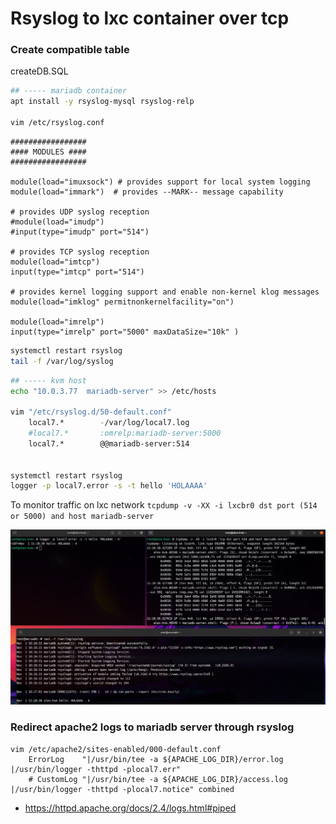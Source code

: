 # Rsyslog to lxc container over tcp

### Create compatible table
createDB.SQL

```sh
## ----- mariadb container
apt install -y rsyslog-mysql rsyslog-relp

vim /etc/rsyslog.conf
```
    #################
    #### MODULES ####
    #################

    module(load="imuxsock") # provides support for local system logging
    module(load="immark")  # provides --MARK-- message capability

    # provides UDP syslog reception
    #module(load="imudp")
    #input(type="imudp" port="514")

    # provides TCP syslog reception
    module(load="imtcp")
    input(type="imtcp" port="514")

    # provides kernel logging support and enable non-kernel klog messages
    module(load="imklog" permitnonkernelfacility="on")

    module(load="imrelp")
    input(type="imrelp" port="5000" maxDataSize="10k" )

```sh
systemctl restart rsyslog
tail -f /var/log/syslog 
```

```sh
## ----- kvm host
echo "10.0.3.77  mariadb-server" >> /etc/hosts

vim "/etc/rsyslog.d/50-default.conf"
    local7.*        -/var/log/local7.log
    #local7.*       :omrelp:mariadb-server:5000
    local7.*        @@mariadb-server:514


systemctl restart rsyslog
logger -p local7.error -s -t hello 'HOLAAAA'

```

To monitor traffic on lxc network
`tcpdump -v -XX -i lxcbr0 dst port (514 or 5000) and host mariadb-server`

![tcpdump](img/rsyslog-tcp.png)


### Redirect apache2 logs to mariadb server through rsyslog

```
vim /etc/apache2/sites-enabled/000-default.conf
    ErrorLog    "|/usr/bin/tee -a ${APACHE_LOG_DIR}/error.log  |/usr/bin/logger -thttpd -plocal7.err"
    # CustomLog "|/usr/bin/tee -a ${APACHE_LOG_DIR}/access.log |/usr/bin/logger -thttpd -plocal7.notice" combined
```

- https://httpd.apache.org/docs/2.4/logs.html#piped




